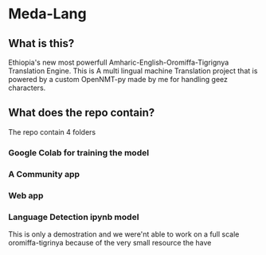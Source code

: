 # Meda-Lang
## What is this?
Ethiopia's new most powerfull Amharic-English-Oromiffa-Tigrignya Translation Engine.
This is A multi lingual machine Translation project that is powered by a custom OpenNMT-py made by me for handling geez characters.


## What does the repo contain?
The repo contain 4 folders
### Google Colab for training the model
### A Community app
### Web app
### Language Detection ipynb model

This is only a demostration and we were'nt able to work on a full scale oromiffa-tigrinya because of the very small resource the have
